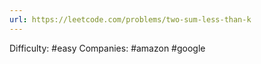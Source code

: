 ```yaml
---
url: https://leetcode.com/problems/two-sum-less-than-k
---
```


Difficulty: #easy
Companies: #amazon #google
